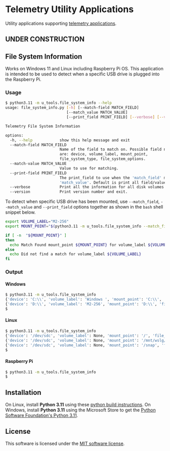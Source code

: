 # Telemetry Utility Applications

Utility applications supporting [telemetry applications](https://github.com/thatlarrypearson?tab=repositories).

## **UNDER CONSTRUCTION**

## File System Information

Works on Windows 11 and Linux including Raspberry Pi OS.  This application is intended to be used to detect when a specific USB drive is plugged into the Raspberry Pi.

### Usage

```bash
$ python3.11 -m u_tools.file_system_info --help
usage: file_system_info.py [-h] [--match-field MATCH_FIELD]
                           [--match_value MATCH_VALUE]
                           [--print_field PRINT_FIELD] [--verbose] [--version]

Telemetry File System Information

options:
  -h, --help            show this help message and exit
  --match-field MATCH_FIELD
                        Name of the field to match on. Possible field names
                        are: device, volume_label, mount_point,
                        file_system_type, file_system_options.
  --match-value MATCH_VALUE
                        Value to use for matching.
  --print-field PRINT_FIELD
                        The print_field to use when the 'match_field' matches the
                        'match_value'. Default is print all field/value pairs
  --verbose             Print all the information for all disk volumes.
  --version             Print version number and exit.
```

To detect when specific USB drive has been mounted, use ```--match_field```, ```--match_value``` and ```--print_field``` options together as shown in the ```bash``` shell snippet below.

```bash
export VOLUME_LABEL="M2-256"
export MOUNT_POINT="$(python3.11 -m u_tools.file_system_info --match_field volume_label --match_value ${VOLUME_LABEL} --print_field mount_point)"

if [ -n  "${MOUNT_POINT}" ]
then
  echo Match Found mount_point ${MOUNT_POINT} for volume_label ${VOLUME_LABEL}
else
  echo Did not find a match for volume_label ${VOLUME_LABEL}
fi
```

### Output

#### Windows

```bash
$ python3.11 -m u_tools.file_system_info
{'device': 'C:\\', 'volume_label': 'Windows ', 'mount_point': 'C:\\', 'file_system_type': 'NTFS', 'file_system_options': 'rw,fixed'}
{'device': 'D:\\', 'volume_label': 'M2-256', 'mount_point': 'D:\\', 'file_system_type': 'exFAT', 'file_system_options': 'rw,fixed'}
$
```

#### Linux

```bash
$ python3.11 -m u_tools.file_system_info
{'device': '/dev/sdc', 'volume_label': None, 'mount_point': '/', 'file_system_type': 'ext4', 'file_system_options': 'rw,relatime,discard,errors=remount-ro,data=ordered'}
{'device': '/dev/sdc', 'volume_label': None, 'mount_point': '/mnt/wslg/distro', 'file_system_type': 'ext4', 'file_system_options': 'ro,relatime,discard,errors=remount-ro,data=ordered'}
{'device': '/dev/sdc', 'volume_label': None, 'mount_point': '/snap', 'file_system_type': 'ext4', 'file_system_options': 'rw,relatime,discard,errors=remount-ro,data=ordered'}
$
```

#### Raspberry Pi

```bash
$ python3.11 -m u_tools.file_system_info
$
```

## Installation

On Linux, install **Python 3.11** using these [python build instructions](https://github.com/thatlarrypearson/telemetry-obd/blob/master/docs/Python311-Install.md).  On Windows, install **Python 3.11** using the Microsoft Store to get the [Python Software Foundation's Python 3.11](https://www.microsoft.com/store/productId/9NRWMJP3717K?ocid=pdpshare).

## License

This software is licensed under the [MIT software license](LICENSE.md).
